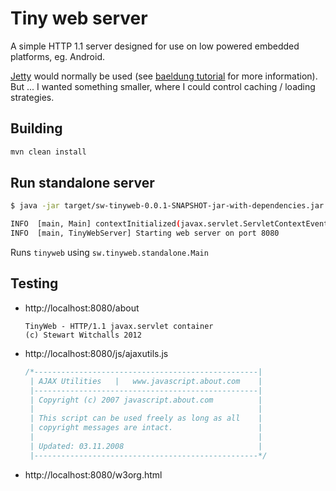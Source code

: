 # Tiny web server

A simple HTTP 1.1 server designed for use on low powered embedded platforms, eg. Android.

[Jetty](https://www.eclipse.org/jetty/) would normally be used (see
[baeldung tutorial](https://www.baeldung.com/jetty-embedded) for more information).
But ... I wanted something smaller, where I could control caching / loading strategies. 

## Building

```bash
mvn clean install
```

## Run standalone server

```bash
$ java -jar target/sw-tinyweb-0.0.1-SNAPSHOT-jar-with-dependencies.jar 8080 ./WebContent

INFO  [main, Main] contextInitialized(javax.servlet.ServletContextEvent[source=sw.tinyweb.TinyWebServletContext@9807454])
INFO  [main, TinyWebServer] Starting web server on port 8080
```

Runs `tinyweb` using `sw.tinyweb.standalone.Main`

## Testing

* http://localhost:8080/about

  ```
  TinyWeb - HTTP/1.1 javax.servlet container
  (c) Stewart Witchalls 2012
  ```

* http://localhost:8080/js/ajaxutils.js

  ```javascript
  /*--------------------------------------------------|
   | AJAX Utilities   |   www.javascript.about.com    |
   |--------------------------------------------------|
   | Copyright (c) 2007 javascript.about.com          |
   |                                                  |
   | This script can be used freely as long as all    |
   | copyright messages are intact.                   |
   |                                                  |
   | Updated: 03.11.2008                              |
   |--------------------------------------------------*/
  ```

* http://localhost:8080/w3org.html
